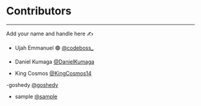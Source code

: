 # Contributors 
---
Add your name and handle here ✍

- Ujah Emmanuel 🟢 [@codeboss_](https://twitter.com/codeboss_)

- Daniel Kumaga [@DanielKumaga](https://twitter.com/DanielKumaga)

- King Cosmos [@KingCosmos14](https://twitter.com/KingCosmos14)

 -goshedy [@goshedy](https://twitter.com/goshedy)

 - sample [@sample](https://twitter.com/sample)
